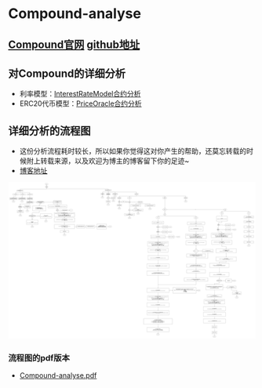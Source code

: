 # Compound-analyse
## [Compound官网](https://compound.finance/)    [github地址](https://github.com/compound-finance/compound-money-market)

## 对Compound的详细分析

- 利率模型：[InterestRateModel合约分析](http://sher.vip/article/12)
- ERC20代币模型：[PriceOracle合约分析](http://sher.vip/article/13)

## 详细分析的流程图

- 这份分析流程耗时较长，所以如果你觉得这对你产生的帮助，还莫忘转载的时候附上转载来源，以及欢迎为博主的博客留下你的足迹~
- [博客地址](http://www.sher.vip/)

![flow](Compound-analyse.jpg)



###  流程图的pdf版本

- [Compound-analyse.pdf](Compound-analyse.pdf)
